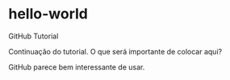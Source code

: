 # hello-world
GitHub Tutorial

Continuação do tutorial.
O que será importante de colocar aqui?

GitHub parece bem interessante de usar.
